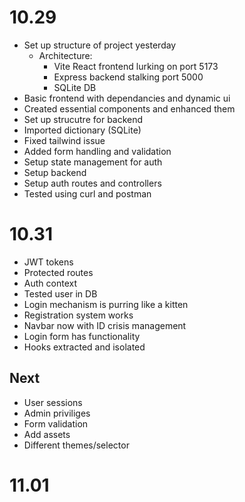 # 10.29
- Set up structure of project yesterday
    - Architecture:
        - Vite React frontend lurking on port 5173
        - Express backend stalking port 5000
        - SQLite DB 
- Basic frontend with dependancies and dynamic ui 
- Created essential components and enhanced them
- Set up strucutre for backend
- Imported dictionary (SQLite)
- Fixed tailwind issue
- Added form handling and validation
- Setup state management for auth
- Setup backend
- Setup auth routes and controllers
- Tested using curl and postman

# 10.31 
- JWT tokens 
- Protected routes 
- Auth context
- Tested user in DB 
- Login mechanism is purring like a kitten 
- Registration system works
- Navbar now with ID crisis management 
- Login form has functionality 
- Hooks extracted and isolated 

## Next 
- User sessions
- Admin priviliges 
- Form validation
- Add assets
- Different themes/selector

# 11.01

